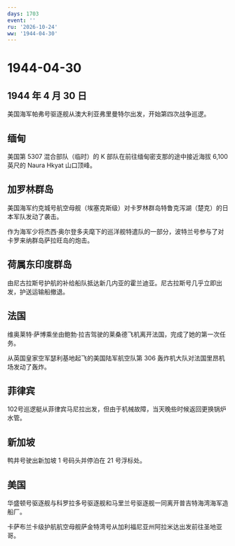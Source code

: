 ```yaml
---
days: 1703
event: ''
ru: '2026-10-24'
ww: '1944-04-30'
---
```


# 1944-04-30

## 1944 年 4 月 30 日

美国海军帕弗号驱逐舰从澳大利亚弗里曼特尔出发，开始第四次战争巡逻。

## 缅甸

美国第 5307 混合部队（临时）的 K 部队在前往缅甸密支那的途中接近海拔
6,100 英尺的 Naura Hkyat 山口顶峰。

## 加罗林群岛

美国海军约克城号航空母舰（埃塞克斯级）对卡罗林群岛特鲁克泻湖（楚克）的日本军队发动了袭击。

作为海军少将杰西·奥尔登多夫麾下的巡洋舰特遣队的一部分，波特兰号参与了对卡罗来纳群岛萨拉旺岛的炮击。

## 荷属东印度群岛

由尼古拉斯号护航的补给船队抵达新几内亚的霍兰迪亚。尼古拉斯号几乎立即出发，护送运输船撤退。

## 法国

维奥莱特·萨博乘坐由鲍勃·拉吉驾驶的莱桑德飞机离开法国，完成了她的第一次任务。

从英国皇家空军瑟利基地起飞的美国陆军航空队第 306
轰炸机大队对法国里昂机场发动了轰炸。

## 菲律宾

102号巡逻艇从菲律宾马尼拉出发，但由于机械故障，当天晚些时候返回更换锅炉水管。

## 新加坡

鸭井号驶出新加坡 1 号码头并停泊在 21 号浮标处。

## 美国

华盛顿号驱逐舰与科罗拉多号驱逐舰和马里兰号驱逐舰一同离开普吉特海湾海军造船厂。

卡萨布兰卡级护航航空母舰萨金特湾号从加利福尼亚州阿拉米达出发前往圣地亚哥。